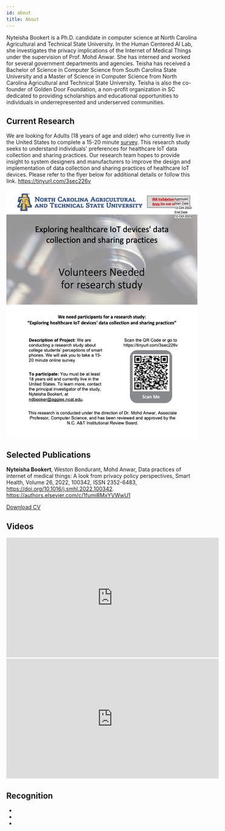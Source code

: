 ```yaml
---
id: about
title: About
---
```


Nyteisha Bookert is a Ph.D. candidate in computer science at North Carolina Agricultural and Technical State University. In the Human Centered AI Lab, she investigates the privacy implications of the Internet of Medical Things under the supervision of Prof. Mohd Anwar. She has interned and worked for several government departments and agencies. Teisha has received a Bachelor of Science in Computer Science from South Carolina State University and a Master of Science in Computer Science from North Carolina Agricultural and Technical State University. Teisha is also the co-founder of Golden Door Foundation, a non-profit organization in SC dedicated to providing scholarships and educational opportunities to individuals in underrepresented and underserved communities.

<!-- https://docs.github.com/en/pages
https://docusaurus.io/docs/design-principles
https://guides.github.com/pdfs/markdown-cheatsheet-online.pdf -->

## Current Research

We are looking for Adults (18 years of age and older) who currently live in the United States to complete a 15-20 minute [survey](https://tinyurl.com/3sec226v). This research study seeks to understand individuals' preferences for healthcare IoT data collection and sharing practices. Our research team hopes to provide insight to system designers and manufacturers to improve the design and implementation of data collection and sharing practices of healthcare IoT devices. Please refer to the flyer below for additional details or follow this link. https://tinyurl.com/3sec226v

![Research Study Recruitment Flyer](./assets/Stamped_Recruitment_Flyer_2022-10-12.png)

## Selected Publications

**Nyteisha Bookert**, Weston Bondurant, Mohd Anwar, Data practices of internet of medical things: A look from privacy policy perspectives, Smart Health, Volume 26, 2022, 100342, ISSN 2352-6483, https://doi.org/10.1016/j.smhl.2022.100342. https://authors.elsevier.com/c/1fumi8MxYVWwU1

[Download CV](https://drive.google.com/file/d/1PIhg-_lOXtetGwDgayJORTZHO5zP_V3O/view?usp=sharingf)

## Videos

<iframe width="560" height="315" src="https://www.youtube.com/embed/62cX8028g24" title="YouTube video player" frameborder="0" allow="accelerometer; autoplay; clipboard-write; encrypted-media; gyroscope; picture-in-picture" allowfullscreen></iframe>


<iframe width="560" height="315" src="https://www.youtube.com/embed/0X0PJ6GMlN4" title="YouTube video player" frameborder="0" allow="accelerometer; autoplay; clipboard-write; encrypted-media; gyroscope; picture-in-picture" allowfullscreen></iframe>


## Recognition

- 
- 
- 

